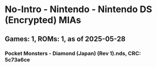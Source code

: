 # No-Intro - Nintendo - Nintendo DS (Encrypted) MIAs
## Games: 1, ROMs: 1, as of 2025-05-28

### Pocket Monsters - Diamond (Japan) (Rev 1).nds, CRC: 5c73a6ce
